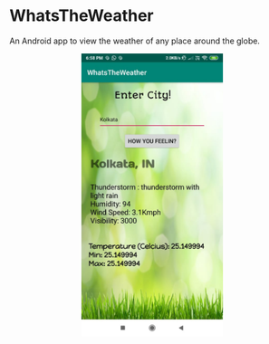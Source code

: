 # WhatsTheWeather
An Android app to view the weather of any place around the globe.

<p align = "center">

<img src="https://github.com/Ahelii16/WhatsTheWeather/blob/master/WhatsApp%20Image%202019-06-05%20at%206.59.56%20PM.jpeg" width="250"/>

</p>
